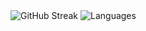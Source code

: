 <img style="align: center;" src="https://streak-stats.demolab.com?user=sub-kek&theme=tokyonight" alt="GitHub Streak"/>
<img style="align: center;" src="https://github-readme-stats.vercel.app/api/top-langs/?username=sub-kek&layout=compact&hide=html&bg_color=00000000&text_color=f3a6ff" alt="Languages"/>
